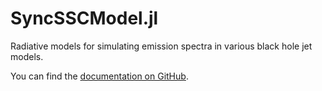 # SyncSSCModel.jl
Radiative models for simulating emission spectra in various black hole jet models.

You can find the [documentation on GitHub](https://astro-group-bristol.github.io/SyncSSCModel.jl/dev/).
